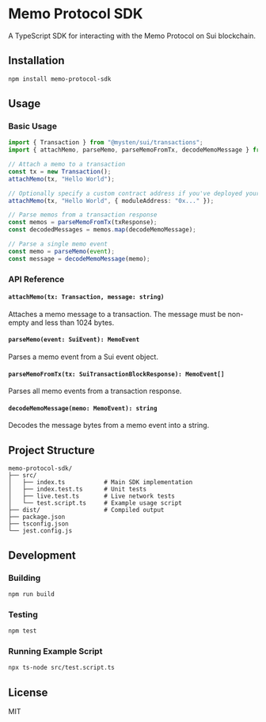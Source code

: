 # Memo Protocol SDK

A TypeScript SDK for interacting with the Memo Protocol on Sui blockchain.

## Installation

```bash
npm install memo-protocol-sdk
```

## Usage

### Basic Usage

```typescript
import { Transaction } from "@mysten/sui/transactions";
import { attachMemo, parseMemo, parseMemoFromTx, decodeMemoMessage } from "memo-protocol-sdk";

// Attach a memo to a transaction
const tx = new Transaction();
attachMemo(tx, "Hello World");

// Optionally specify a custom contract address if you've deployed your own
attachMemo(tx, "Hello World", { moduleAddress: "0x..." });

// Parse memos from a transaction response
const memos = parseMemoFromTx(txResponse);
const decodedMessages = memos.map(decodeMemoMessage);

// Parse a single memo event
const memo = parseMemo(event);
const message = decodeMemoMessage(memo);
```

### API Reference

#### `attachMemo(tx: Transaction, message: string)`
Attaches a memo message to a transaction. The message must be non-empty and less than 1024 bytes.

#### `parseMemo(event: SuiEvent): MemoEvent`
Parses a memo event from a Sui event object.

#### `parseMemoFromTx(tx: SuiTransactionBlockResponse): MemoEvent[]`
Parses all memo events from a transaction response.

#### `decodeMemoMessage(memo: MemoEvent): string`
Decodes the message bytes from a memo event into a string.

## Project Structure

```
memo-protocol-sdk/
├── src/
│   ├── index.ts           # Main SDK implementation
│   ├── index.test.ts      # Unit tests
│   ├── live.test.ts       # Live network tests
│   └── test.script.ts     # Example usage script
├── dist/                  # Compiled output
├── package.json
├── tsconfig.json
└── jest.config.js
```

## Development

### Building

```bash
npm run build
```

### Testing

```bash
npm test
```

### Running Example Script

```bash
npx ts-node src/test.script.ts
```

## License

MIT 